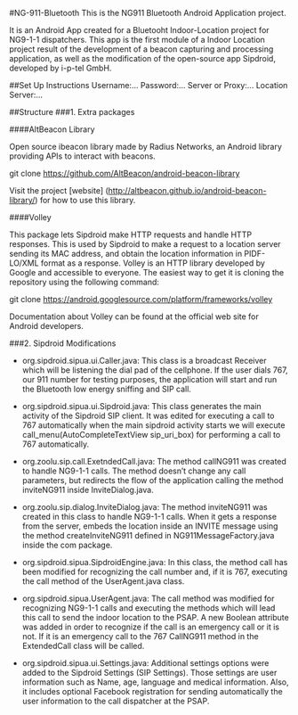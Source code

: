 #NG-911-Bluetooth
This is the NG911 Bluetooth Android Application project.

It is an Android App created for a Bluetooht Indoor-Location project for NG9-1-1 dispatchers. 
This app is the first module of a Indoor Location project result of the development of a beacon capturing and processing application, as well as the modification of the open-source app Sipdroid, developed by i-p-tel GmbH.

##Set Up Instructions
Username:...
Password:...
Server or Proxy:...
Location Server:...

##Structure
###1. Extra packages

####AltBeacon Library

 Open source ibeacon library made by Radius Networks, an Android library providing APIs to interact with beacons.
 
 git clone https://github.com/AltBeacon/android-beacon-library
 
 Visit the project [website] (http://altbeacon.github.io/android-beacon-library/) for how to use this library.

####Volley

This package lets Sipdroid make HTTP requests and handle HTTP responses. This is used by Sipdroid to make a request to a location server sending its MAC address, and obtain the location information in PIDF-LO/XML format as a response. Volley is an HTTP library developed by Google and accessible to everyone. The easiest way to get it is cloning the repository using the following command:

git clone https://android.googlesource.com/platform/frameworks/volley

Documentation about Volley can be found at the official web site for Android developers.

###2. Sipdroid Modifications

- org.sipdroid.sipua.ui.Caller.java: 
This class is a broadcast Receiver which will be listening the dial pad of the cellphone. If the user dials 767, our 911 number for testing purposes, the application will start and run the Bluetooth low energy sniffing and SIP call.

- org.sipdroid.sipua.ui.Sipdroid.java: 
This class generates the main activity of the Sipdroid SIP client.  It was edited for executing a call to 767 automatically when the main sipdroid activity starts we will execute call_menu(AutoCompleteTextView sip_uri_box) for performing a call to 767 automatically.

- org.zoolu.sip.call.ExetndedCall.java: 
The method callNG911 was created to handle NG9-1-1 calls. The method doesn’t change any call parameters, but redirects the flow of the application calling the method inviteNG911 inside InviteDialog.java.

- org.zoolu.sip.dialog.InviteDialog.java: 
The method inviteNG911 was created in this class to handle NG9-1-1 calls. When it gets a response from the server, embeds the location inside an INVITE message using the method createInviteNG911 defined in NG911MessageFactory.java inside the com package.

- org.sipdroid.sipua.SipdroidEngine.java: 
In this class, the method call has been modified for recognizing the call number and, if it is 767, executing the call method of the UserAgent.java class.

- org.sipdroid.sipua.UserAgent.java: 
The call method was modified for recognizing NG9-1-1 calls and executing the methods which will lead this call to send the indoor location to the PSAP. A new Boolean attribute was added in order to recognize if the call is an emergency call or it is not. If it is an emergency call to the 767 CallNG911 method in the ExtendedCall class will be called.

- org.sipdroid.sipua.ui.Settings.java: 
Additional settings options were added to the Sipdroid Settings (SIP Settings). Those settings are user information such as Name, age, language and medical information. Also, it includes optional Facebook registration for sending automatically the user information to the call dispatcher at the PSAP.

